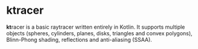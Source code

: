 # ktracer
**kt**racer is a basic raytracer written entirely in Kotlin. It supports multiple objects (spheres, cylinders, planes, disks, triangles and convex polygons), Blinn-Phong shading, reflections and anti-aliasing (SSAA).
